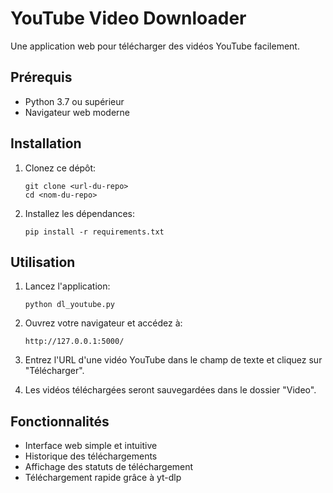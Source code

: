 # YouTube Video Downloader

Une application web pour télécharger des vidéos YouTube facilement.

## Prérequis

- Python 3.7 ou supérieur
- Navigateur web moderne

## Installation

1. Clonez ce dépôt:
   ```
   git clone <url-du-repo>
   cd <nom-du-repo>
   ```

2. Installez les dépendances:
   ```
   pip install -r requirements.txt
   ```

## Utilisation

1. Lancez l'application:
   ```
   python dl_youtube.py
   ```

2. Ouvrez votre navigateur et accédez à:
   ```
   http://127.0.0.1:5000/
   ```

3. Entrez l'URL d'une vidéo YouTube dans le champ de texte et cliquez sur "Télécharger".

4. Les vidéos téléchargées seront sauvegardées dans le dossier "Video".

## Fonctionnalités

- Interface web simple et intuitive
- Historique des téléchargements
- Affichage des statuts de téléchargement
- Téléchargement rapide grâce à yt-dlp